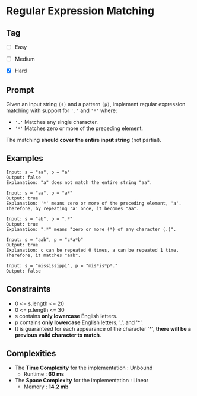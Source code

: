 # Regular Expression Matching
## Tag
- [ ] Easy  
- [ ] Medium  
- [x] Hard  
  

## Prompt
Given an input string `(s)` and a pattern `(p)`, implement regular expression matching with support for `'.'` and `'*'` where:  
* `'.'` Matches any single character.​​​​
* `'*'` Matches zero or more of the preceding element.  
 
The matching **should cover the entire input string** (not partial).  
  
## Examples
```
Input: s = "aa", p = "a"
Output: false
Explanation: "a" does not match the entire string "aa".
```
```
Input: s = "aa", p = "a*"
Output: true
Explanation: '*' means zero or more of the preceding element, 'a'. Therefore, by repeating 'a' once, it becomes "aa".
```
```
Input: s = "ab", p = ".*"
Output: true
Explanation: ".*" means "zero or more (*) of any character (.)".
```
```
Input: s = "aab", p = "c*a*b"
Output: true
Explanation: c can be repeated 0 times, a can be repeated 1 time. Therefore, it matches "aab".
```
```
Input: s = "mississippi", p = "mis*is*p*."
Output: false
```
  
## Constraints
* 0 <= s.length <= 20
* 0 <= p.length <= 30
* s contains **only lowercase** English letters.
* p contains **only lowercase** English letters, '.', and '*'.
* It is guaranteed for each appearance of the character '*', **there will be a previous valid character to match**.
  
## Complexities
* The **Time Complexity** for the implementation : Unbound
  * Runtime : **60 ms**  
* The **Space Complexity** for the implementation : Linear
  * Memory : **14.2 mb**
